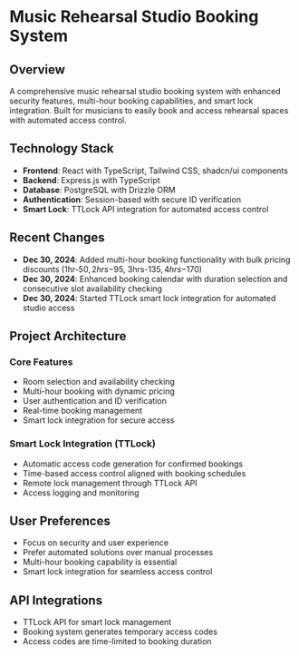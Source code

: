 # Music Rehearsal Studio Booking System

## Overview
A comprehensive music rehearsal studio booking system with enhanced security features, multi-hour booking capabilities, and smart lock integration. Built for musicians to easily book and access rehearsal spaces with automated access control.

## Technology Stack
- **Frontend**: React with TypeScript, Tailwind CSS, shadcn/ui components
- **Backend**: Express.js with TypeScript
- **Database**: PostgreSQL with Drizzle ORM
- **Authentication**: Session-based with secure ID verification
- **Smart Lock**: TTLock API integration for automated access control

## Recent Changes
- **Dec 30, 2024**: Added multi-hour booking functionality with bulk pricing discounts (1hr-$50, 2hrs-$95, 3hrs-$135, 4hrs-$170)
- **Dec 30, 2024**: Enhanced booking calendar with duration selection and consecutive slot availability checking
- **Dec 30, 2024**: Started TTLock smart lock integration for automated studio access

## Project Architecture

### Core Features
- Room selection and availability checking
- Multi-hour booking with dynamic pricing
- User authentication and ID verification
- Real-time booking management
- Smart lock integration for secure access

### Smart Lock Integration (TTLock)
- Automatic access code generation for confirmed bookings
- Time-based access control aligned with booking schedules
- Remote lock management through TTLock API
- Access logging and monitoring

## User Preferences
- Focus on security and user experience
- Prefer automated solutions over manual processes
- Multi-hour booking capability is essential
- Smart lock integration for seamless access control

## API Integrations
- TTLock API for smart lock management
- Booking system generates temporary access codes
- Access codes are time-limited to booking duration